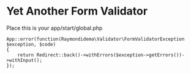 # Yet Another Form Validator

Place this is your app/start/global.php
````
App::error(function(Raymondidema\Validator\FormValidatorException $exception, $code)
{
    return Redirect::back()->withErrors($exception->getErrors())->withInput();
});
````